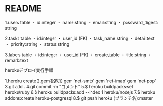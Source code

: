 # README

1.users table
 ・ id:integer
 ・ name:string
 ・ email:string
 ・ passward_digest: string
 
 
2.tasks table
 ・ id:integer
 ・ user_id (FK)
 ・ task_name:string
 ・ detail:text
 ・ priority:string 
 ・ status:string

3.labels table
 ・ id:integer
 ・ user_id (FK)
 ・ create_table
 ・ title:string
 ・ remark:text


herokuデプロイ実行手順

1.heroku create
2.gemを追加 gem 'net-smtp' gem 'net-imap' gem 'net-pop'
3.git add .
4.git commit -m “コメント”
5.$ heroku buildpacks:set heroku/ruby
6.$ heroku buildpacks:add --index 1 heroku/nodejs
7.$ heroku addons:create heroku-postgresql
8.$ git push heroku (ブランチ名):master
